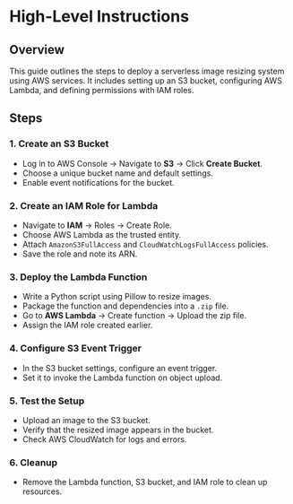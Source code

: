 # High-Level Instructions

## Overview
This guide outlines the steps to deploy a serverless image resizing system using AWS services. It includes setting up an S3 bucket, configuring AWS Lambda, and defining permissions with IAM roles.

## Steps

### 1. Create an S3 Bucket
- Log in to AWS Console → Navigate to **S3** → Click **Create Bucket**.
- Choose a unique bucket name and default settings.
- Enable event notifications for the bucket.

### 2. Create an IAM Role for Lambda
- Navigate to **IAM** → Roles → Create Role.
- Choose AWS Lambda as the trusted entity.
- Attach `AmazonS3FullAccess` and `CloudWatchLogsFullAccess` policies.
- Save the role and note its ARN.

### 3. Deploy the Lambda Function
- Write a Python script using Pillow to resize images.
- Package the function and dependencies into a `.zip` file.
- Go to **AWS Lambda** → Create function → Upload the zip file.
- Assign the IAM role created earlier.

### 4. Configure S3 Event Trigger
- In the S3 bucket settings, configure an event trigger.
- Set it to invoke the Lambda function on object upload.

### 5. Test the Setup
- Upload an image to the S3 bucket.
- Verify that the resized image appears in the bucket.
- Check AWS CloudWatch for logs and errors.

### 6. Cleanup
- Remove the Lambda function, S3 bucket, and IAM role to clean up resources.

